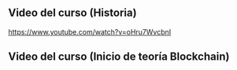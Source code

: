 ## Video del curso (Historia)

https://www.youtube.com/watch?v=oHru7WvcbnI

## Video del curso (Inicio de teoría Blockchain)
